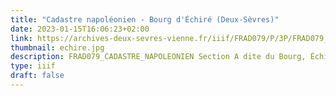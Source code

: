 ```yaml
---
title: "Cadastre napoléonien - Bourg d'Échiré (Deux-Sèvres)"
date: 2023-01-15T16:06:23+02:00
link: https://archives-deux-sevres-vienne.fr/iiif/FRAD079/P/3P/FRAD079_3P_0086/FRAD079_3P_0086_00003_0001.jpg/info.json 
thumbnail: echire.jpg
description: FRAD079_CADASTRE_NAPOLEONIEN Section A dite du Bourg, Échiré (Deux-Sèvres, France). Cote 3 P 86/3. Archives départementales des Deux-Sèvres et de la Vienne. 
type: iiif
draft: false
---
```


